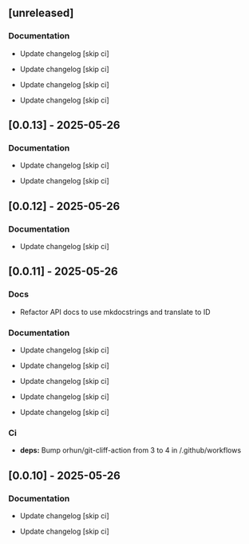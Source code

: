 ## [unreleased]

### Documentation

- Update changelog [skip ci]

- Update changelog [skip ci]

- Update changelog [skip ci]

- Update changelog [skip ci]


## [0.0.13] - 2025-05-26

### Documentation

- Update changelog [skip ci]

- Update changelog [skip ci]


## [0.0.12] - 2025-05-26

### Documentation

- Update changelog [skip ci]


## [0.0.11] - 2025-05-26

### Docs

- Refactor API docs to use mkdocstrings and translate to ID


### Documentation

- Update changelog [skip ci]

- Update changelog [skip ci]

- Update changelog [skip ci]

- Update changelog [skip ci]

- Update changelog [skip ci]


### Ci

- **deps:** Bump orhun/git-cliff-action from 3 to 4 in /.github/workflows


## [0.0.10] - 2025-05-26

### Documentation

- Update changelog [skip ci]

- Update changelog [skip ci]


<!-- generated by git-cliff -->
